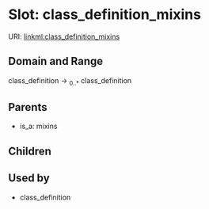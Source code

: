 
# Slot: class_definition_mixins




URI: [linkml:class_definition_mixins](https://w3id.org/linkml/class_definition_mixins)


## Domain and Range

class_definition ->  <sub>0..*</sub> class_definition

## Parents

 *  is_a: mixins

## Children


## Used by

 * class_definition
